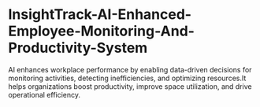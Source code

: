 # InsightTrack-AI-Enhanced-Employee-Monitoring-And-Productivity-System
AI enhances workplace performance by enabling data-driven decisions for monitoring activities, detecting inefficiencies, and optimizing resources.It helps organizations boost productivity, improve space utilization, and drive operational efficiency.
